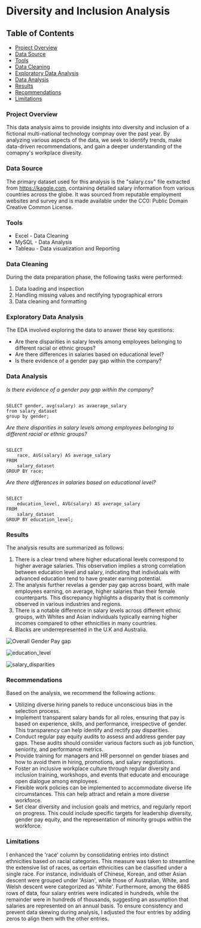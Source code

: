 # Diversity and Inclusion Analysis


## Table of Contents

- [Project Overview](#project-overview)
- [Data Source](#data-source)
- [Tools](#tools)
- [Data Cleaning](#data-cleaning)
- [Exploratory Data Analysis](#exploratory-data-analysis)
- [Data Analysis](#data-analysis)
- [Results](#results)
- [Recommendations](#recommendations)
- [Limitations](#limitations)



### Project Overview

This data analysis aims to provide insights into diversity and inclusion of a fictional multi-national technology compnay over the past year. By analyzing various aspects of the data, we seek to identify trends, make data-driven recommendations, and gain a deeper understanding of the comapny's workplace divesity.


### Data Source

The primary dataset used for this analysis is the "salary.csv" file extracted from https://kaggle.com, containing detailed salary information from various countries across the globe. It was sourced from reputable employment websites and survey and is made available under the CC0: Public Domain Creative Common License.

### Tools

- Excel - Data Cleaning
- MySQL - Data Analysis
- Tableau - Data visualization and Reporting

### Data Cleaning

During the data preparation phase, the following tasks were performed:

1. Data loading and inspection
2. Handling missing values and rectifying typographical errors
3. Data cleaning and formatting

### Exploratory Data Analysis

The EDA involved exploring the data to answer these key questions:

- Are there disparities in salary levels among employees belonging to different racial or ethnic groups?
- Are there differences in salaries based on educational level?
- Is there evidence of a gender pay gap within the company?

### Data Analysis

*Is there evidence of a gender pay gap within the company?*
```mysql

SELECT gender, avg(salary) as avaerage_salary
from salary_dataset
group by gender;
```
*Are there disparities in salary levels among employees belonging to different racial or ethnic groups?*
```mysql

SELECT 
    race, AVG(salary) AS average_salary
FROM
    salary_dataset
GROUP BY race;
```
*Are there differences in salaries based on educational level?*
```mysql

SELECT 
    education_level, AVG(salary) AS average_salary
FROM
    salary_dataset
GROUP BY education_level;
```

### Results

The analysis results are summarized as follows:

1. There is a clear trend where higher educational levels correspond to higher average salaries. This observation implies a strong correlation between education level and salary, indicating that individuals with advanced education tend to have greater earning potential.
2. The analysis further revelas a gender pay gap across board, with male employees earning, on average, higher salaries than their female counterparts. This discrepancy highlights a disparity that is commonly observed in various industries and regions.
3. There is a notable difference in salary levels across different ethnic groups, with Whites and Asian individuals typically earning higher incomes compared to other ethnicities in many countries.
4.  Blacks are underrepresented in the U.K and Australia.


![Overall Gender Pay gap](https://github.com/Lene-Ayele/Diversity-and-Inclusion/assets/156113418/60fa54c8-bcf8-466a-849e-9025302b7dee)






![education_level](https://github.com/Lene-Ayele/Diversity-and-Inclusion/assets/156113418/ce71be1a-7ba7-4264-9840-feaa11a69281)






![salary_disparities](https://github.com/Lene-Ayele/Diversity-and-Inclusion/assets/156113418/6625887c-364c-4333-9505-1d5c9daf3280)

### Recommendations

Based on the analysis, we recommend the following actions:

- Utilizing diverse hiring panels to reduce unconscious bias in the selection process.
- Implement transparent salary bands for all roles, ensuring that pay is based on experience, skills, and performance, irrespective of gender. This transparency can help identify and rectify pay disparities.
- Conduct regular pay equity audits to assess and address gender pay gaps. These audits should consider various factors such as job function, seniority, and performance metrics.
- Provide training for managers and HR personnel on gender biases and how to avoid them in hiring, promotions, and salary negotiations.
- Foster an inclusive workplace culture through regular diversity and inclusion training, workshops, and events that educate and encourage open dialogue among employees.
- Flexible work policies can be implemented to accommodate diverse life circumstances. This can help attract and retain a more diverse workforce.
- Set clear diversity and inclusion goals and metrics, and regularly report on progress. This could include specific targets for leadership diversity, gender pay equity, and the representation of minority groups within the workforce.

### Limitations

I enhanced the 'race' column by consolidating entries into distinct ethnicities based on racial categories. This measure was taken to streamline the extensive list of races, as certain ethnicities can be classified under a single race. For instance, individuals of Chinese, Korean, and other Asian descent were grouped under 'Asian', while those of Australian, White, and Welsh descent were categorized as 'White'. Furthermore, among the 6685 rows of data, four salary entries were indicated in hundreds, while the remainder were in hundreds of thousands, suggesting an assumption that salaries are represented on an annual basis. To ensure consistency and prevent data skewing during analysis, I adjusted the four entries by adding zeros to align them with the other entries.
